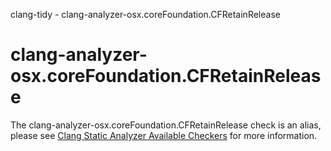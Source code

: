 clang-tidy - clang-analyzer-osx.coreFoundation.CFRetainRelease

</div>

<div class="meta"
http-equiv=refresh="5;URL=https://clang.llvm.org/docs/analyzer/checkers.html#osx-corefoundation-cfretainrelease">

</div>

# clang-analyzer-osx.coreFoundation.CFRetainRelease

The clang-analyzer-osx.coreFoundation.CFRetainRelease check is an alias,
please see [Clang Static Analyzer Available
Checkers](https://clang.llvm.org/docs/analyzer/checkers.html#osx-corefoundation-cfretainrelease)
for more information.
